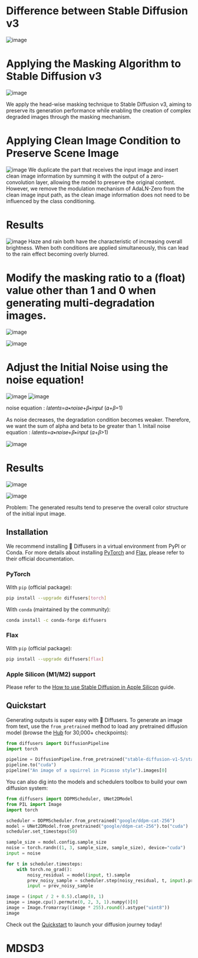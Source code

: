 # Difference between Stable Diffusion v3
![image](https://github.com/user-attachments/assets/4b9f5aa1-2a7c-48bd-9214-56133ec9a4e6)

# Applying the Masking Algorithm to Stable Diffusion v3
![image](https://github.com/user-attachments/assets/93073c82-83e9-4433-811a-73c371598d10)

We apply the head-wise masking technique to Stable Diffusion v3, aiming to preserve its generation performance while enabling the creation of complex degraded images through the masking mechanism.

# Applying Clean Image Condition to Preserve Scene Image
![image](https://github.com/user-attachments/assets/b487f727-c67b-4647-8a6e-6d811479c22c)
We duplicate the part that receives the input image and insert clean image information by summing it with the output of a zero-convolution layer, allowing the model to preserve the original content.
However, we remove the modulation mechanism of AdaLN-Zero from the clean image input path, as the clean image information does not need to be influenced by the class conditioning.

# Results
![image](https://github.com/user-attachments/assets/2ecf9236-d1f8-40f9-8630-b7e0e8b55f7d)
Haze and rain both have the characteristic of increasing overall brightness. When both conditions are applied simultaneously, this can lead to the rain effect becoming overly blurred.

# Modify the masking ratio to a (float) value other than 1 and 0 when generating multi-degradation images.
![image](https://github.com/user-attachments/assets/686a6a2e-8088-4aec-bd52-5f7a60145e44)

![image](https://github.com/user-attachments/assets/7495555c-f969-45d9-9912-be83d2df2744)

# Adjust the Initial Noise using the noise equation!
![image](https://github.com/user-attachments/assets/7a8ef04f-c151-4620-9d9d-88359a80613f)
![image](https://github.com/user-attachments/assets/fdd6ae58-d30a-4981-89d3-4e330127f8bf)

noise equation : 𝑙𝑎𝑡𝑒𝑛𝑡𝑠=𝛼∗𝑛𝑜𝑖𝑠𝑒+𝛽∗𝑖𝑛𝑝𝑢𝑡 (𝛼+𝛽=1)


As noise decreases, the degradation condition becomes weaker.
Therefore, we want the sum of alpha and beta to be greater than 1.
Initail noise equation : 𝑙𝑎𝑡𝑒𝑛𝑡𝑠=𝛼∗𝑛𝑜𝑖𝑠𝑒+𝛽∗𝑖𝑛𝑝𝑢𝑡 (𝛼+𝛽>1)

![image](https://github.com/user-attachments/assets/de39e0b6-71bc-443d-ac9a-19d508991a56)

# Results

![image](https://github.com/user-attachments/assets/d26b2524-6ca9-43cf-9ad0-e176484e5a71)

![image](https://github.com/user-attachments/assets/66a96b51-e980-4ec1-8f64-9c018742c95f)

Problem: The generated results tend to preserve the overall color structure of the initial input image.




## Installation

We recommend installing 🤗 Diffusers in a virtual environment from PyPI or Conda. For more details about installing [PyTorch](https://pytorch.org/get-started/locally/) and [Flax](https://flax.readthedocs.io/en/latest/#installation), please refer to their official documentation.

### PyTorch

With `pip` (official package):

```bash
pip install --upgrade diffusers[torch]
```

With `conda` (maintained by the community):

```sh
conda install -c conda-forge diffusers
```

### Flax

With `pip` (official package):

```bash
pip install --upgrade diffusers[flax]
```

### Apple Silicon (M1/M2) support

Please refer to the [How to use Stable Diffusion in Apple Silicon](https://huggingface.co/docs/diffusers/optimization/mps) guide.

## Quickstart

Generating outputs is super easy with 🤗 Diffusers. To generate an image from text, use the `from_pretrained` method to load any pretrained diffusion model (browse the [Hub](https://huggingface.co/models?library=diffusers&sort=downloads) for 30,000+ checkpoints):

```python
from diffusers import DiffusionPipeline
import torch

pipeline = DiffusionPipeline.from_pretrained("stable-diffusion-v1-5/stable-diffusion-v1-5", torch_dtype=torch.float16)
pipeline.to("cuda")
pipeline("An image of a squirrel in Picasso style").images[0]
```

You can also dig into the models and schedulers toolbox to build your own diffusion system:

```python
from diffusers import DDPMScheduler, UNet2DModel
from PIL import Image
import torch

scheduler = DDPMScheduler.from_pretrained("google/ddpm-cat-256")
model = UNet2DModel.from_pretrained("google/ddpm-cat-256").to("cuda")
scheduler.set_timesteps(50)

sample_size = model.config.sample_size
noise = torch.randn((1, 3, sample_size, sample_size), device="cuda")
input = noise

for t in scheduler.timesteps:
    with torch.no_grad():
        noisy_residual = model(input, t).sample
        prev_noisy_sample = scheduler.step(noisy_residual, t, input).prev_sample
        input = prev_noisy_sample

image = (input / 2 + 0.5).clamp(0, 1)
image = image.cpu().permute(0, 2, 3, 1).numpy()[0]
image = Image.fromarray((image * 255).round().astype("uint8"))
image
```

Check out the [Quickstart](https://huggingface.co/docs/diffusers/quicktour) to launch your diffusion journey today!

# MDSD3

